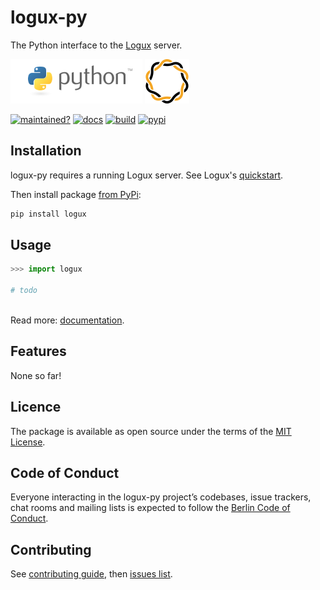 # logux-py
The Python interface to the [Logux](https://github.com/logux/) server.

![python](https://raw.githubusercontent.com/nazarov-tech/logux-py/master/static/python.png) ![logux](https://raw.githubusercontent.com/nazarov-tech/logux-py/master/static/logux.png)

[![maintained?](https://img.shields.io/badge/Maintained%3F-yes-green.svg)](https://github.com/nazarov-tech/logux-py/graphs/commit-activity)
[![docs](https://readthedocs.org/projects/logux-py/badge/?version=latest)](https://logux-py.readthedocs.io/en/latest/?badge=latest)
[![build](https://img.shields.io/travis/nazarov-tech/logux-py.svg)](https://travis-ci.org/nazarov-tech/logux-py)
[![pypi](https://img.shields.io/pypi/v/logux.svg)](https://pypi.python.org/pypi/logux)

## Installation

logux-py requires a running Logux server.
See Logux's [quickstart](https://github.com/logux/logux-server#installation). 

Then install package [from PyPi](https://pypi.org/project/logux/):

```bash
pip install logux
```

## Usage

```python
>>> import logux

# todo
    
```

Read more: [documentation](https://logux-py.readthedocs.io/en/latest/).

## Features

None so far!

## Licence 

The package is available as open source under the terms of the [MIT License](LICENSE).

## Code of Conduct

Everyone interacting in the logux-py project’s codebases, issue trackers, chat rooms
and mailing lists is expected to follow the [Berlin Code of Conduct](https://berlincodeofconduct.org/).

## Contributing

See [contributing guide](CONTRIBUTING.md),
then [issues list](https://github.com/nazarov-tech/logux-py/issues).
